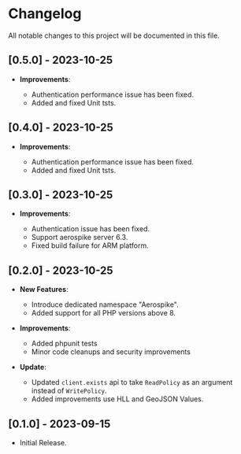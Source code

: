 # Changelog

All notable changes to this project will be documented in this file.

## [0.5.0] - 2023-10-25

- **Improvements**:

  - Authentication performance issue has been fixed.
  - Added and fixed Unit tsts.

## [0.4.0] - 2023-10-25

- **Improvements**:

  - Authentication performance issue has been fixed.
  - Added and fixed Unit tsts.

## [0.3.0] - 2023-10-25

- **Improvements**:

  - Authentication issue has been fixed.
  - Support aerospike server 6.3.
  - Fixed build failure for ARM platform.

## [0.2.0] - 2023-10-25

- **New Features**:

  - Introduce dedicated namespace "Aerospike".
  - Added support for all PHP versions above 8.

- **Improvements**:

  - Added phpunit tests
  - Minor code cleanups and security improvements

- **Update**:
  
  - Updated `client.exists` api to take `ReadPolicy` as an argument instead of `WritePolicy`.
  - Added improvements use HLL and GeoJSON Values.
  
## [0.1.0] - 2023-09-15

- Initial Release.